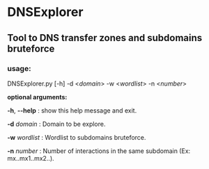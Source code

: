 # DNSExplorer

## Tool to DNS transfer zones and subdomains bruteforce

### **usage**: 
DNSExplorer.py [-h] -d <*domain*> -w <*wordlist*> -n <*number*>



**optional arguments:**

**-h**, **--help**  : 	show this help message and exit.

**-d** *domain*     :    Domain to be explore.

**-w** *wordlist*   :    Wordlist to subdomains bruteforce.

**-n** *number*    :    Number of interactions in the same subdomain (Ex: mx..mx1..mx2..).

